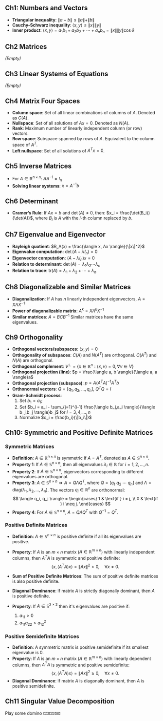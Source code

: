 ## Ch1: Numbers and Vectors
- **Triangular inequality**:
  $\|a+b\| \leq \|a\| + \|b\|$
- **Cauchy-Schwarz inequality**:
  $\langle x, y \rangle \leq \|x\| \|y\|$
- **Inner product**:
  $\langle x, y \rangle = a_1b_1 + a_2b_2 + \cdots + a_nb_n = \|x\|\|y\|\cos \theta$

## Ch2 Matrices
_(Empty)_

## Ch3 Linear Systems of Equations
_(Empty)_

## Ch4 Matrix Four Spaces
- **Column space**: Set of all linear combinations of columns of $A$. Denoted as $C(A)$.
- **Nullspace**: Set of all solutions of $Ax = 0$. Denoted as $N(A)$.
- **Rank**: Maximum number of linearly independent column (or row) vectors.
- **Row space**: Subspace spanned by rows of $A$. Equivalent to the column space of $A^T$.
- **Left nullspace**: Set of all solutions of $A^T x = 0$.

## Ch5 Inverse Matrices
- For $A \in \mathbb{R}^{n \times n}$:
  $AA^{-1} = I_n$
- **Solving linear systems**:
  $x = A^{-1}b$

## Ch6 Determinant
- **Cramer’s Rule**:
  If $Ax = b$ and $\det(A) \neq 0$, then:
  $x_i = \frac{\det(B_i)}{\det(A)}$, where $B_i$ is $A$ with the $i$-th column replaced by $b$.

## Ch7 Eigenvalue and Eigenvector
- **Rayleigh quotient**:
  $R_A(x) = \frac{\langle x, Ax \rangle}{\|x\|^2}$
- **Eigenvalue computation**:
  $\det(A - \lambda I_n) = 0$
- **Eigenvector computation**:
  $(A - \lambda I_n) x = 0$
- **Relation to determinant**:
  $\det(A) = \lambda_1 \lambda_2 \cdots \lambda_n$
- **Relation to trace**:
  $\text{tr}(A) = \lambda_1 + \lambda_2 + \cdots + \lambda_n$

## Ch8 Diagonalizable and Similar Matrices
- **Diagonalization**:
  If $A$ has $n$ linearly independent eigenvectors,
  $A = X \Lambda X^{-1}$
- **Power of diagonalizable matrix**:
  $A^k = X \Lambda^k X^{-1}$
- **Similar matrices**:
  $A = BCB^{-1}$
  Similar matrices have the same eigenvalues.

## Ch9 Orthogonality
- **Orthogonal vectors/subspaces**:
  $\langle x, y \rangle = 0$
- **Orthogonality of subspaces**:
  $C(A)$ and $N(A^T)$ are orthogonal.
  $C(A^T)$ and $N(A)$ are orthogonal.
- **Orthogonal complement**:
  $V^\perp = \{x \in \mathbb{R}^n : \langle x, v \rangle = 0, \forall v \in V\}$
- **Orthogonal projection (line)**:
  $p = \frac{\langle a, b \rangle}{\langle a, a \rangle}a$
- **Orthogonal projection (subspace)**:
  $p = A(A^TA)^{-1}A^T b$
- **Orthonormal vectors**:
  $Q = [q_1, q_2, \dots, q_n]$, $Q^T Q = I$
- **Gram-Schmidt process**:
  1. Set $b_1 = a_1$;
  2. Set $b_i = a_i - \sum_{j=1}^{i-1} \frac{\langle b_j,a_i \rangle}{\langle b_j,b_j \rangle}b_j$ for $i = 3,4,...,n$
  3. Normalize $q_i = \frac{b_i}{\|b_i\|}$

## Ch10: Symmetric and Positive Definite Matrices
### Symmetric Matrices
- **Definition**: $A \in \mathbb{R}^{n \times n}$ is symmetric if $A = A^T$, denoted as $A \in \mathbb{S}^{n \times n}$.
- **Property 1**:
  If $A \in \mathbb{S}^{n \times n}$, then all eigenvalues $\lambda_i \in \mathbb{R}$ for $i = 1, 2, \ldots, n$.
- **Property 2**:
  If $A \in \mathbb{S}^{n \times n}$, eigenvectors corresponding to different eigenvalues are orthogonal.
- **Property 3**:
  $A \in \mathbb{S}^{n \times n} \Rightarrow A = Q\Lambda Q^T$, where $Q = [q_1 \ q_2 \ \cdots \ q_n]$ and $\Lambda = \text{diag}(\lambda_1, \lambda_2, \ldots, \lambda_n)$. The vectors $q_i \in \mathbb{R}^n$ are orthonormal:
  $$
  \langle q_i, q_j \rangle =
  \begin{cases}
  1 & \text{if } i = j, \\
  0 & \text{if } i \neq j.
  \end{cases}
  $$
- **Property 4**:
  For $A \in \mathbb{S}^{n \times n}$, $A = Q \Lambda Q^T$ with $Q^{-1} = Q^T$.

### Positive Definite Matrices
- **Definition**:
  $A \in \mathbb{S}^{n \times n}$ is positive definite if all its eigenvalues are positive.
- **Property**:
  If $A$ is an $m \times n$ matrix ($A \in \mathbb{R}^{m \times n}$) with linearly independent columns, then $A^T A$ is symmetric and positive definite:
  $$
  \langle x, (A^T A)x \rangle = \|Ax\|^2 > 0, \quad \forall x \neq 0.
  $$
- **Sum of Positive Definite Matrices**:
  The sum of positive definite matrices is also positive definite.
- **Diagonal Dominance**:
  If matrix $A$ is strictly diagonally dominant, then $A$ is positive definite.

- **Property**:
  If $A \in \mathbb{S}^{2 \times 2}$ then it's eigenvalues are positive if:
    1. $a_{11} > 0$
    2. $a_{11}a_{22}>a_{12}^2$
    
### Positive Semidefinite Matrices
- **Definition**:
  A symmetric matrix is positive semidefinite if its smallest eigenvalue is 0.
- **Property**:
  If $A$ is an $m \times n$ matrix ($A \in \mathbb{R}^{m \times n}$) with linearly dependent columns, then $A^T A$ is symmetric and positive semidefinite:
  $$
  \langle x, (A^T A)x \rangle = \|Ax\|^2 \geq 0, \quad \forall x \neq 0.
  $$
- **Diagonal Dominance**:
  If matrix $A$ is diagonally dominant, then $A$ is positive semidefinite.

## Ch11 Singular Value Decomposition



 
Play some domino
🁁🁂🁋
